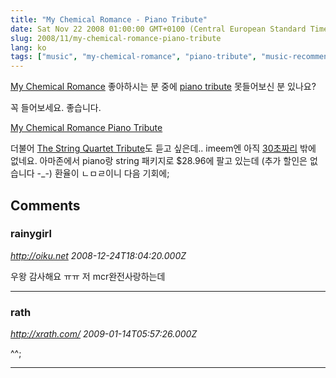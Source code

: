 ```yaml
---
title: "My Chemical Romance - Piano Tribute"
date: Sat Nov 22 2008 01:00:00 GMT+0100 (Central European Standard Time)
slug: 2008/11/my-chemical-romance-piano-tribute
lang: ko
tags: ["music", "my-chemical-romance", "piano-tribute", "music-recommendation"]
---
```


[My Chemical Romance](http://www.soundunwound.com/sp/contributor/view/My+Chemical+Romance?contributorId=18626&ref=SA) 좋아하시는 분 중에 [piano tribute](http://www.amazon.com/My-Chemical-Romance-Piano-Tribute/dp/B000KP6338/ref=wl_it_dp?ie=UTF8&coliid=I1FA3CWXU6UVCE&colid=2V4E8MXHMI9GA) 못들어보신 분 있나요?

꼭 들어보세요. 좋습니다.

[My Chemical Romance Piano Tribute](http://www.imeem.com/ra1han/playlist/acy1Jp6d/my_chemical_romance_piano_tribute_music_playlist/)

더불어 [The String Quartet Tribute](http://www.amazon.com/String-Quartet-Tribute-Chemical-Romance/dp/B000CEV4CM/ref=pd_bxgy_m_text_b)도 듣고 싶은데.. imeem엔 아직 [30초짜리](http://www.imeem.com/people/UXsMyXF/playlist/2iYdK4DR/my_chemical_romance_string_quartet_music_playlist/) 밖에 없네요.
아마존에서 piano랑 string 패키지로 $28.96에 팔고 있는데 (추가 할인은 없습니다 -_-) 환율이 ㄴㅁㄹ이니 다음 기회에;

## Comments

### rainygirl
*http://oiku.net*
*2008-12-24T18:04:20.000Z*

우왕 감사해요 ㅠㅠ 저 mcr완전사랑하는데

---

### rath
*http://xrath.com/*
*2009-01-14T05:57:26.000Z*

^^;

---
